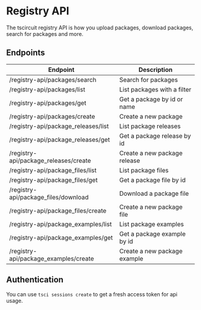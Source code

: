 # Registry API

The tscircuit registry API is how you upload packages, download packages, search
for packages and more.

## Endpoints

| Endpoint                              | Description                  |
| ------------------------------------- | ---------------------------- |
| /registry-api/packages/search         | Search for packages          |
| /registry-api/packages/list           | List packages with a filter  |
| /registry-api/packages/get            | Get a package by id or name  |
| /registry-api/packages/create         | Create a new package         |
| /registry-api/package_releases/list   | List package releases        |
| /registry-api/package_releases/get    | Get a package release by id  |
| /registry-api/package_releases/create | Create a new package release |
| /registry-api/package_files/list      | List package files           |
| /registry-api/package_files/get       | Get a package file by id     |
| /registry-api/package_files/download  | Download a package file      |
| /registry-api/package_files/create    | Create a new package file    |
| /registry-api/package_examples/list   | List package examples        |
| /registry-api/package_examples/get    | Get a package example by id  |
| /registry-api/package_examples/create | Create a new package example |

## Authentication

You can use `tsci sessions create` to get a fresh access token for api usage.
